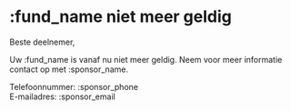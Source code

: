 # :fund_name niet meer geldig

Beste deelnemer,
&nbsp;  

Uw :fund_name is vanaf nu niet meer geldig.
Neem voor meer informatie contact op met :sponsor_name.
&nbsp;  

Telefoonnummer: :sponsor_phone  
E-mailadres: :sponsor_email
